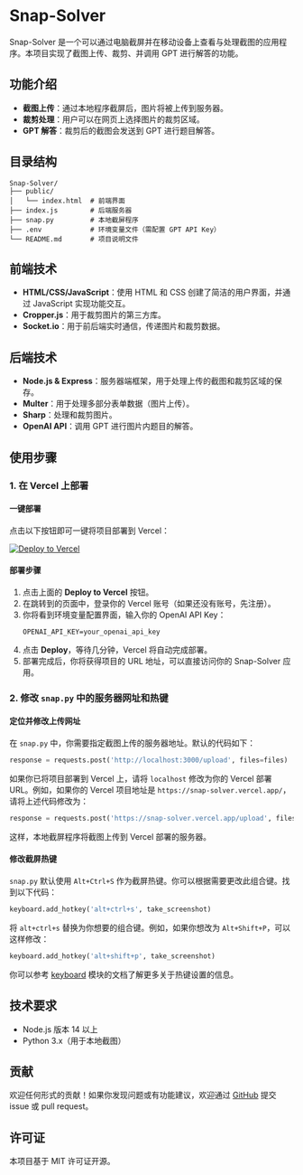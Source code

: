 # Snap-Solver

Snap-Solver 是一个可以通过电脑截屏并在移动设备上查看与处理截图的应用程序。本项目实现了截图上传、裁剪、并调用 GPT 进行解答的功能。

## 功能介绍

- **截图上传**：通过本地程序截屏后，图片将被上传到服务器。
- **裁剪处理**：用户可以在网页上选择图片的裁剪区域。
- **GPT 解答**：裁剪后的截图会发送到 GPT 进行题目解答。

## 目录结构

```
Snap-Solver/
├── public/
│   └── index.html  # 前端界面
├── index.js        # 后端服务器
├── snap.py         # 本地截屏程序
├── .env            # 环境变量文件（需配置 GPT API Key）
└── README.md       # 项目说明文件
```

## 前端技术

- **HTML/CSS/JavaScript**：使用 HTML 和 CSS 创建了简洁的用户界面，并通过 JavaScript 实现功能交互。
- **Cropper.js**：用于裁剪图片的第三方库。
- **Socket.io**：用于前后端实时通信，传递图片和裁剪数据。

## 后端技术

- **Node.js & Express**：服务器端框架，用于处理上传的截图和裁剪区域的保存。
- **Multer**：用于处理多部分表单数据（图片上传）。
- **Sharp**：处理和裁剪图片。
- **OpenAI API**：调用 GPT 进行图片内题目的解答。

## 使用步骤

### 1. 在 Vercel 上部署

#### 一键部署

点击以下按钮即可一键将项目部署到 Vercel：

[![Deploy to Vercel](https://vercel.com/button)](https://vercel.com/new/clone?repository-url=https://github.com/Zippland/Snap-Solver&env=OPENAI_API_KEY&envDescription=Your%20OpenAI%20API%20Key%20needed%20to%20process%20the%20image%20content)

#### 部署步骤

1. 点击上面的 **Deploy to Vercel** 按钮。
2. 在跳转到的页面中，登录你的 Vercel 账号（如果还没有账号，先注册）。
3. 你将看到环境变量配置界面，输入你的 OpenAI API Key：
   ```
   OPENAI_API_KEY=your_openai_api_key
   ```
4. 点击 **Deploy**，等待几分钟，Vercel 将自动完成部署。
5. 部署完成后，你将获得项目的 URL 地址，可以直接访问你的 Snap-Solver 应用。

### 2. 修改 `snap.py` 中的服务器网址和热键

#### 定位并修改上传网址

在 `snap.py` 中，你需要指定截图上传的服务器地址。默认的代码如下：

```python
response = requests.post('http://localhost:3000/upload', files=files)
```

如果你已将项目部署到 Vercel 上，请将 `localhost` 修改为你的 Vercel 部署 URL。例如，如果你的 Vercel 项目地址是 `https://snap-solver.vercel.app/`，请将上述代码修改为：

```python
response = requests.post('https://snap-solver.vercel.app/upload', files=files)
```

这样，本地截屏程序将截图上传到 Vercel 部署的服务器。

#### 修改截屏热键

`snap.py` 默认使用 `Alt+Ctrl+S` 作为截屏热键。你可以根据需要更改此组合键。找到以下代码：

```python
keyboard.add_hotkey('alt+ctrl+s', take_screenshot)
```

将 `alt+ctrl+s` 替换为你想要的组合键。例如，如果你想改为 `Alt+Shift+P`，可以这样修改：

```python
keyboard.add_hotkey('alt+shift+p', take_screenshot)
```

你可以参考 [keyboard](https://pypi.org/project/keyboard/) 模块的文档了解更多关于热键设置的信息。

## 技术要求

- Node.js 版本 14 以上
- Python 3.x（用于本地截图）

## 贡献

欢迎任何形式的贡献！如果你发现问题或有功能建议，欢迎通过 [GitHub](https://github.com/Zippland/Snap-Solver) 提交 issue 或 pull request。

## 许可证

本项目基于 MIT 许可证开源。